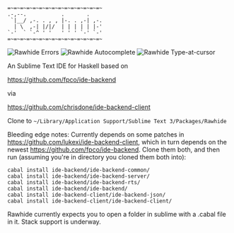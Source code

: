 ```
=~=~=~=~=~=~=~=~=~=~=~=~=~=~=~
.-,--.           .       .     
 `|__/ ,-. . , , |-. . ,-| ,-. 
  | \  ,-| |/|/  | | | | | |-' 
`-'  ` `-^ ' '   ' ' ' `-' `-' 
=~=~=~=~=~=~=~=~=~=~=~=~=~=~=~
```


![Rawhide Errors](http://lukexi.github.io/RawhideErrors.png)
![Rawhide Autocomplete](http://lukexi.github.io/RawhideAutocomplete.png)
![Rawhide Type-at-cursor](http://lukexi.github.io/RawhideTypeAtCursor.png)




An Sublime Text IDE for Haskell based on

https://github.com/fpco/ide-backend

via

https://github.com/chrisdone/ide-backend-client

Clone to
`~/Library/Application Support/Sublime Text 3/Packages/Rawhide`

Bleeding edge notes:
Currently depends on some patches in https://github.com/lukexi/ide-backend-client,
which in turn depends on the newest https://github.com/fpco/ide-backend.
Clone them both, and then run (assuming you're in directory you cloned them both into):
```
cabal install ide-backend/ide-backend-common/
cabal install ide-backend/ide-backend-server/
cabal install ide-backend/ide-backend-rts/
cabal install ide-backend/ide-backend/
cabal install ide-backend-client/ide-backend-json/
cabal install ide-backend-client/ide-backend-client/
```
Rawhide currently expects you to open a folder in sublime with a .cabal file in it.
Stack support is underway.
